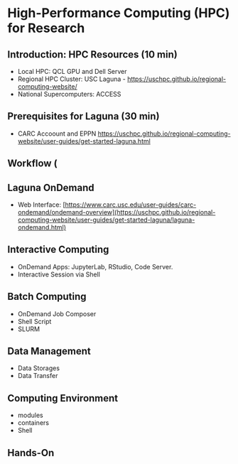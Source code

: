 # High-Performance Computing (HPC) for Research

## Introduction: HPC Resources (10 min)
- Local HPC: QCL GPU and Dell Server
- Regional HPC Cluster: USC Laguna - https://uschpc.github.io/regional-computing-website/
- National Supercomputers: ACCESS

## Prerequisites for Laguna (30 min)
- CARC Accoount and EPPN
 https://uschpc.github.io/regional-computing-website/user-guides/get-started-laguna.html

## Workflow (


## Laguna OnDemand
- Web Interface: [https://www.carc.usc.edu/user-guides/carc-ondemand/ondemand-overview](https://uschpc.github.io/regional-computing-website/user-guides/get-started-laguna/laguna-ondemand.html)


## Interactive Computing
- OnDemand Apps: JupyterLab, RStudio, Code Server.
- Interactive Session via Shell

## Batch Computing
- OnDemand Job Composer
- Shell Script
- SLURM

## Data Management
- Data Storages
- Data Transfer

## Computing Environment
- modules
- containers
- Shell

## Hands-On



